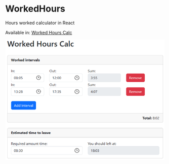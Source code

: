 # WorkedHours
Hours worked calculator in React

Available in: [Worked Hours Calc](https://digao-dalpiaz.github.io/WorkedHours/)

![Preview](images/preview.png)
